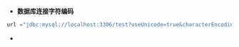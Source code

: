 * **数据库连接字符编码**

```java
url ="jdbc:mysql://localhost:3306/test?useUnicode=true&characterEncoding=UTF-8"
```

* 


